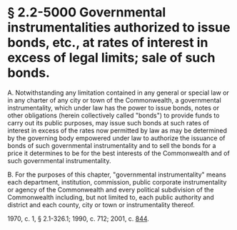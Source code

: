 # § 2.2-5000 Governmental instrumentalities authorized to issue bonds, etc., at rates of interest in excess of legal limits; sale of such bonds.

<p>A. Notwithstanding any limitation contained in any general or special law or in any charter of any city or town of the Commonwealth, a governmental instrumentality, which under law has the power to issue bonds, notes or other obligations (herein collectively called "bonds") to provide funds to carry out its public purposes, may issue such bonds at such rates of interest in excess of the rates now permitted by law as may be determined by the governing body empowered under law to authorize the issuance of bonds of such governmental instrumentality and to sell the bonds for a price it determines to be for the best interests of the Commonwealth and of such governmental instrumentality.</p><p>B. For the purposes of this chapter, "governmental instrumentality" means each department, institution, commission, public corporate instrumentality or agency of the Commonwealth and every political subdivision of the Commonwealth including, but not limited to, each public authority and district and each county, city or town or instrumentality thereof.</p><p>1970, c. 1, § 2.1-326.1; 1990, c. 712; 2001, c. <a href='http://lis.virginia.gov/cgi-bin/legp604.exe?011+ful+CHAP0844'>844</a>.</p>